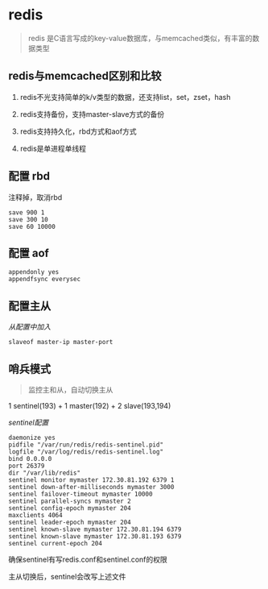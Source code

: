 # redis

> redis 是C语言写成的key-value数据库，与memcached类似，有丰富的数据类型

## redis与memcached区别和比较

1. redis不光支持简单的k/v类型的数据，还支持list，set，zset，hash

2. redis支持备份，支持master-slave方式的备份

3. redis支持持久化，rbd方式和aof方式

4. redis是单进程单线程



## 配置 rbd

注释掉，取消rbd
```
save 900 1
save 300 10
save 60 10000
```

## 配置 aof

```
appendonly yes
appendfsync everysec
```


## 配置主从

*从配置中加入*

```
slaveof master-ip master-port
```

## 哨兵模式

> 监控主和从，自动切换主从

1 sentinel(193) + 1 master(192) + 2 slave(193,194)

*sentinel配置*

```
daemonize yes
pidfile "/var/run/redis/redis-sentinel.pid"
logfile "/var/log/redis/redis-sentinel.log"
bind 0.0.0.0
port 26379
dir "/var/lib/redis"
sentinel monitor mymaster 172.30.81.192 6379 1
sentinel down-after-milliseconds mymaster 3000
sentinel failover-timeout mymaster 10000
sentinel parallel-syncs mymaster 2
sentinel config-epoch mymaster 204
maxclients 4064
sentinel leader-epoch mymaster 204
sentinel known-slave mymaster 172.30.81.194 6379
sentinel known-slave mymaster 172.30.81.193 6379
sentinel current-epoch 204
```

确保sentinel有写redis.conf和sentinel.conf的权限

主从切换后，sentinel会改写上述文件
